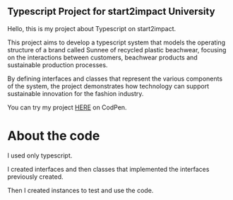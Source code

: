 ## Typescript Project for start2impact University

Hello, this is my project about Typescript on start2impact.

This project aims to develop a typescript system that models the operating structure of a brand called Sunnee
of recycled plastic beachwear, focusing on the interactions between customers, beachwear products and sustainable production processes.

By defining interfaces and classes that represent the various components of the system, the project demonstrates how technology can support sustainable innovation for the fashion industry.

You can try my project <a href="https://codepen.io/RiccardoAD/pen/KKONVxE?editors=1111">HERE</a> on CodPen.

# About the code

I used only typescript.

I created interfaces and then classes that implemented the interfaces previously created.

Then I created instances to test and use the code.
